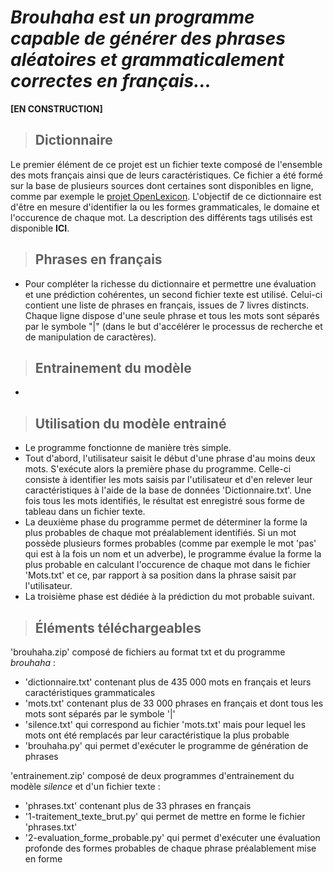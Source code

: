 #  *Brouhaha est un programme capable de générer des phrases aléatoires et grammaticalement correctes en français...*



**[EN CONSTRUCTION]**

> ## Dictionnaire
Le premier élément de ce projet est un fichier texte composé de l'ensemble des mots français ainsi que de leurs caractéristiques.
Ce fichier a été formé sur la base de plusieurs sources dont certaines sont disponibles en ligne, comme par exemple le [projet OpenLexicon](http://www.lexique.org/ "www.lexique.org").
L'objectif de ce dictionnaire est d'être en mesure d'identifier la ou les formes grammaticales, le domaine et l'occurence de chaque mot.
La description des différents tags utilisés est disponible **ICI**.

> ## Phrases en français
- Pour compléter la richesse du dictionnaire et permettre une évaluation et une prédiction cohérentes, un second fichier texte est utilisé.
Celui-ci contient une liste de phrases en français, issues de 7 livres distincts. Chaque ligne dispose d'une seule phrase et tous les mots sont séparés par le symbole "|" (dans le but d'accélérer le processus de recherche et de manipulation de caractères).

> ## Entrainement du modèle
- 

> ## Utilisation du modèle entrainé
- Le programme fonctionne de manière très simple.
- Tout d'abord, l'utilisateur saisit le début d'une phrase d'au moins deux mots.
S'exécute alors la première phase du programme. Celle-ci consiste à identifier les mots saisis par l'utilisateur et d'en relever leur caractéristiques à l'aide de la base de données 'Dictionnaire.txt'.
Une fois tous les mots identifiés, le résultat est enregistré sous forme de tableau dans un fichier texte.
- La deuxième phase du programme permet de déterminer la forme la plus probables de chaque mot préalablement identifiés.
Si un mot possède plusieurs formes probables (comme par exemple le mot 'pas' qui est à la fois un nom et un adverbe), le programme évalue la forme la plus probable en calculant l'occurence de chaque mot dans le fichier 'Mots.txt' et ce, par rapport à sa position dans la phrase saisit par l'utilisateur.
- La troisième phase est dédiée à la prédiction du mot probable suivant.


> ##  Éléments téléchargeables

'brouhaha.zip' composé de fichiers au format txt et du programme *brouhaha* :
- 'dictionnaire.txt' contenant plus de 435 000 mots en français et leurs caractéristiques grammaticales
- 'mots.txt' contenant plus de 33 000 phrases en français et dont tous les mots sont séparés par le symbole '|'
- 'silence.txt' qui correspond au fichier 'mots.txt' mais pour lequel les mots ont été remplacés par leur caractéristique la plus probable
- 'brouhaha.py' qui permet d'exécuter le programme de génération de phrases

'entrainement.zip' composé de deux programmes d'entrainement du modèle *silence* et d'un fichier texte :
- 'phrases.txt' contenant plus de 33 phrases en français
- '1-traitement_texte_brut.py' qui permet de mettre en forme le fichier 'phrases.txt'
- '2-evaluation_forme_probable.py' qui permet d'exécuter une évaluation profonde des formes probables de chaque phrase préalablement mise en forme
